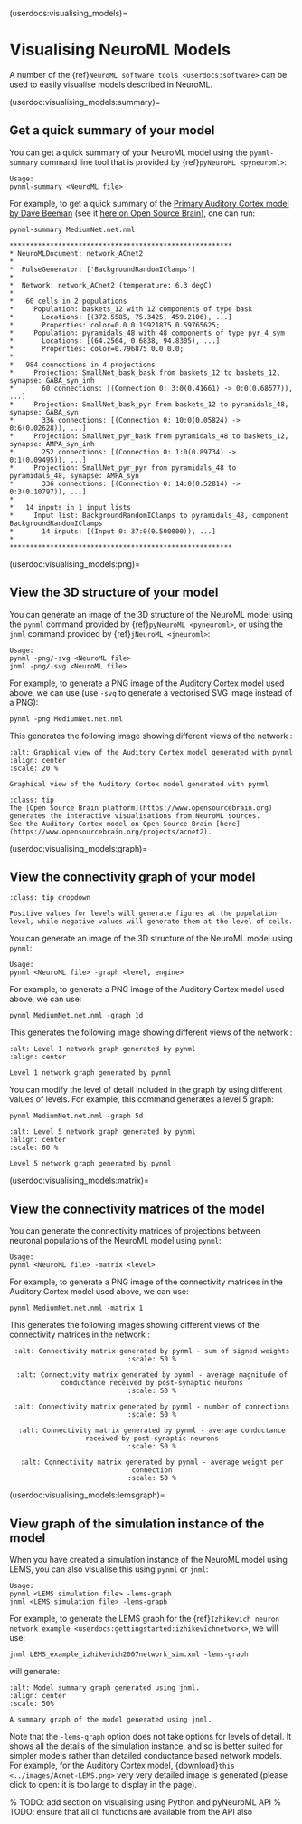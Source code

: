 (userdocs:visualising_models)=
# Visualising NeuroML Models

A number of the {ref}`NeuroML software tools <userdocs:software>` can be used to easily visualise models described in NeuroML.

(userdoc:visualising_models:summary)=
## Get a quick summary of your model

You can get a quick summary of your NeuroML model using the  `pynml-summary` command line tool that is provided by {ref}`pyNeuroML <pyneuroml>`:

```{code-block} console
Usage:
pynml-summary <NeuroML file>
```

For example, to get a quick summary of the [Primary Auditory Cortex model by Dave Beeman](https://github.com/OpenSourceBrain/ACnet2/blob/master/neuroConstruct/generatedNeuroML2/MediumNet.net.nml) (see it [here on Open Source Brain](https://www.opensourcebrain.org/projects/acnet2)), one can run:
```{code-block} console
pynml-summary MediumNet.net.nml

*******************************************************
* NeuroMLDocument: network_ACnet2
*
*  PulseGenerator: ['BackgroundRandomIClamps']
*
*  Network: network_ACnet2 (temperature: 6.3 degC)
*
*   60 cells in 2 populations
*     Population: baskets_12 with 12 components of type bask
*       Locations: [(372.5585, 75.3425, 459.2106), ...]
*       Properties: color=0.0 0.19921875 0.59765625;
*     Population: pyramidals_48 with 48 components of type pyr_4_sym
*       Locations: [(64.2564, 0.6838, 94.8305), ...]
*       Properties: color=0.796875 0.0 0.0;
*
*   984 connections in 4 projections
*     Projection: SmallNet_bask_bask from baskets_12 to baskets_12, synapse: GABA_syn_inh
*       60 connections: [(Connection 0: 3:0(0.41661) -> 0:0(0.68577)), ...]
*     Projection: SmallNet_bask_pyr from baskets_12 to pyramidals_48, synapse: GABA_syn
*       336 connections: [(Connection 0: 10:0(0.05824) -> 0:6(0.02628)), ...]
*     Projection: SmallNet_pyr_bask from pyramidals_48 to baskets_12, synapse: AMPA_syn_inh
*       252 connections: [(Connection 0: 1:0(0.89734) -> 0:1(0.09495)), ...]
*     Projection: SmallNet_pyr_pyr from pyramidals_48 to pyramidals_48, synapse: AMPA_syn
*       336 connections: [(Connection 0: 14:0(0.52814) -> 0:3(0.10797)), ...]
*
*   14 inputs in 1 input lists
*     Input list: BackgroundRandomIClamps to pyramidals_48, component BackgroundRandomIClamps
*       14 inputs: [(Input 0: 37:0(0.500000)), ...]
*
*******************************************************
```

(userdoc:visualising_models:png)=
## View the 3D structure of your model

You can generate an image of the 3D structure of the NeuroML model using the `pynml` command provided by {ref}`pyNeuroML <pyneuroml>`, or using the `jnml` command provided by {ref}`jNeuroML <jneuroml>`:

```{code-block} console
Usage:
pynml -png/-svg <NeuroML file>
jnml -png/-svg <NeuroML file>
```

For example, to generate a PNG image of the Auditory Cortex model used above, we can use (use `-svg` to generate a vectorised SVG image instead of a PNG):

```{code-block} console
pynml -png MediumNet.net.nml
```

This generates the following image showing different views of the network :

```{figure} ../images/Acnet-medium.net.png
:alt: Graphical view of the Auditory Cortex model generated with pynml
:align: center
:scale: 20 %

Graphical view of the Auditory Cortex model generated with pynml
```

```{admonition} Open Source Brain uses NeuroML.
:class: tip
The [Open Source Brain platform](https://www.opensourcebrain.org) generates the interactive visualisations from NeuroML sources.
See the Auditory Cortex model on Open Source Brain [here](https://www.opensourcebrain.org/projects/acnet2).
```


(userdoc:visualising_models:graph)=
## View the connectivity graph of your model

```{admonition} Use levels to generate connectivity graphs with different levels of detail.
:class: tip dropdown

Positive values for levels will generate figures at the population level, while negative values will generate them at the level of cells.
```

You can generate an image of the 3D structure of the NeuroML model using `pynml`:

```{code-block} console
Usage:
pynml <NeuroML file> -graph <level, engine> 
```

For example, to generate a PNG image of the Auditory Cortex model used above, we can use:

```{code-block} console
pynml MediumNet.net.nml -graph 1d
```

This generates the following image showing different views of the network :

```{figure} ../images/Acnet-medium-graph-level1.png
:alt: Level 1 network graph generated by pynml
:align: center

Level 1 network graph generated by pynml
```

You can modify the level of detail included in the graph by using different values of levels.
For example, this command generates a level 5 graph:

```{code-block} console
pynml MediumNet.net.nml -graph 5d
```

```{figure} ../images/Acnet-medium-graph-level5.png
:alt: Level 5 network graph generated by pynml
:align: center
:scale: 60 %

Level 5 network graph generated by pynml
```

(userdoc:visualising_models:matrix)=
## View the connectivity matrices of the model

You can generate the connectivity matrices of projections between neuronal populations of the NeuroML model using `pynml`:

```{code-block} console
Usage:
pynml <NeuroML file> -matrix <level>
```

For example, to generate a PNG image of the connectivity matrices in the Auditory Cortex model used above, we can use:

```{code-block} console
pynml MediumNet.net.nml -matrix 1
```

This generates the following images showing different views of the connectivity matrices in the network :

<div class="container-fluid">
<div class="row my-2 py-2">
<div class="col-sm-6 px-2">
<center>

```{image} ../images/Acnet-matrix-1.png
:alt: Connectivity matrix generated by pynml - sum of signed weights
:scale: 50 %
```

</center>

</div>
<div class="col-sm-6 px-2">
<center>

```{image} ../images/Acnet-matrix-2.png
:alt: Connectivity matrix generated by pynml - average magnitude of conductance received by post-synaptic neurons
:scale: 50 %
```
</center>

</div>
<div class="col-sm-6 px-2">
<center>

```{image} ../images/Acnet-matrix-3.png
:alt: Connectivity matrix generated by pynml - number of connections
:scale: 50 %
```
</center>

</div>
<div class="col-sm-6 px-2">
<center>

```{image} ../images/Acnet-matrix-4.png
:alt: Connectivity matrix generated by pynml - average conductance received by post-synaptic neurons
:scale: 50 %
```
</center>

</div>
<div class="col-sm-6 px-2">
<center>

```{image} ../images/Acnet-matrix-5.png
:alt: Connectivity matrix generated by pynml - average weight per connection
:scale: 50 %
```

</center>

</div>
</div>
</div>


(userdoc:visualising_models:lemsgraph)=
## View graph of the simulation instance of the model

When you have created a simulation instance of the NeuroML model using LEMS, you can also visualise this using `pynml` or `jnml`:

```{code-block} console
Usage:
pynml <LEMS simulation file> -lems-graph
jnml <LEMS simulation file> -lems-graph
```

For example, to generate the LEMS graph for the {ref}`Izhikevich neuron network example <userdocs:gettingstarted:izhikevichnetwork>`, we will use:

```{code-block} console
jnml LEMS_example_izhikevich2007network_sim.xml -lems-graph
```
will generate:
```{figure} ../Userdocs/NML2_examples/LEMS_example_izhikevich2007network_sim.png
:alt: Model summary graph generated using jnml.
:align: center
:scale: 50%

A summary graph of the model generated using jnml.
```

Note that the `-lems-graph` option does not take options for levels of detail.
It shows all the details of the simulation instance, and so is better suited for simpler models rather than detailed conductance based network models.
For example, for the Auditory Cortex model, {download}`this <../images/Acnet-LEMS.png>` very very detailed image is generated (please click to open: it is too large to display in the page).

% TODO: add section on visualising using Python and pyNeuroML API
% TODO: ensure that all cli functions are available from the API also
